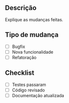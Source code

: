 ## Descrição  
Explique as mudanças feitas.  

## Tipo de mudança  
- [ ] Bugfix  
- [ ] Nova funcionalidade  
- [ ] Refatoração  

## Checklist  
- [ ] Testes passaram  
- [ ] Código revisado  
- [ ] Documentação atualizada  

